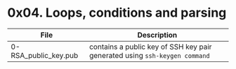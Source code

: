 # 0x04. Loops, conditions and parsing
|File					|Description						|
|-----------------------------|-----------------------------------------------|
|0-RSA_public_key.pub		|contains a public key of SSH key pair generated using `ssh-keygen command` |

